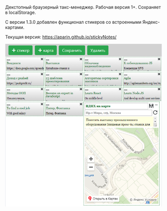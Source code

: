 ﻿﻿Декстопный браузерный такс-менеджер. Рабочая версия 1+. 
Сохраняет в localStorage.

С версии 1.3.0 добавлен функционал стикеров со встроенными Яндекс-картами.

Текущая версия: https://aparin.github.io/stickyNotes/

![](https://raw.githubusercontent.com/Aparin/stickyNotes/master/img/screenshort.png)

